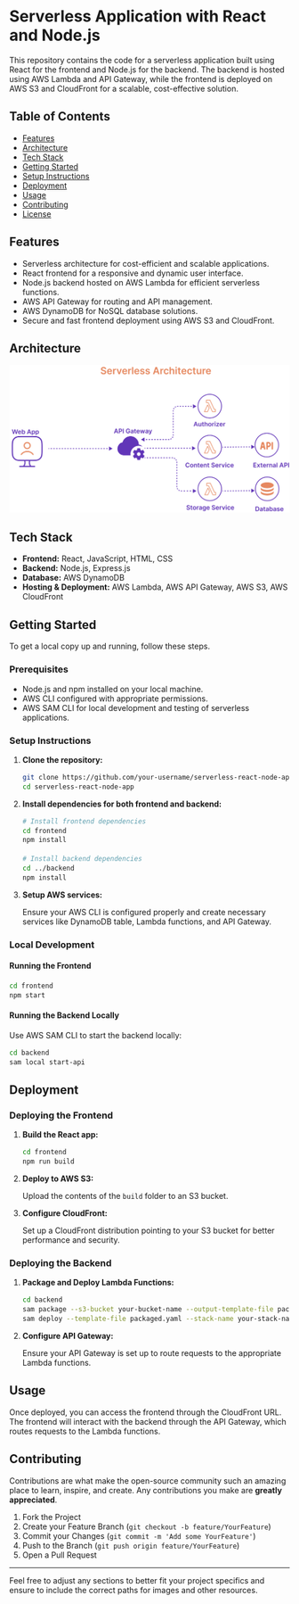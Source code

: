 # Serverless Application with React and Node.js

This repository contains the code for a serverless application built using React for the frontend and Node.js for the backend. The backend is hosted using AWS Lambda and API Gateway, while the frontend is deployed on AWS S3 and CloudFront for a scalable, cost-effective solution.

## Table of Contents

- [Features](#features)
- [Architecture](#architecture)
- [Tech Stack](#tech-stack)
- [Getting Started](#getting-started)
- [Setup Instructions](#setup-instructions)
- [Deployment](#deployment)
- [Usage](#usage)
- [Contributing](#contributing)
- [License](#license)

## Features

- Serverless architecture for cost-efficient and scalable applications.
- React frontend for a responsive and dynamic user interface.
- Node.js backend hosted on AWS Lambda for efficient serverless functions.
- AWS API Gateway for routing and API management.
- AWS DynamoDB for NoSQL database solutions.
- Secure and fast frontend deployment using AWS S3 and CloudFront.

## Architecture

![Architecture Diagram](https://github.com/sithum20210380/99xDashboard/blob/main/Group%203.png?raw=true)

## Tech Stack

- **Frontend:** React, JavaScript, HTML, CSS
- **Backend:** Node.js, Express.js
- **Database:** AWS DynamoDB
- **Hosting & Deployment:** AWS Lambda, AWS API Gateway, AWS S3, AWS CloudFront

## Getting Started

To get a local copy up and running, follow these steps.

### Prerequisites

- Node.js and npm installed on your local machine.
- AWS CLI configured with appropriate permissions.
- AWS SAM CLI for local development and testing of serverless applications.

### Setup Instructions

1. **Clone the repository:**

    ```sh
    git clone https://github.com/your-username/serverless-react-node-app.git
    cd serverless-react-node-app
    ```

2. **Install dependencies for both frontend and backend:**

    ```sh
    # Install frontend dependencies
    cd frontend
    npm install
    
    # Install backend dependencies
    cd ../backend
    npm install
    ```

3. **Setup AWS services:**

    Ensure your AWS CLI is configured properly and create necessary services like DynamoDB table, Lambda functions, and API Gateway.

### Local Development

#### Running the Frontend

```sh
cd frontend
npm start
```

#### Running the Backend Locally

Use AWS SAM CLI to start the backend locally:

```sh
cd backend
sam local start-api
```

## Deployment

### Deploying the Frontend

1. **Build the React app:**

    ```sh
    cd frontend
    npm run build
    ```

2. **Deploy to AWS S3:**

    Upload the contents of the `build` folder to an S3 bucket.

3. **Configure CloudFront:**

    Set up a CloudFront distribution pointing to your S3 bucket for better performance and security.

### Deploying the Backend

1. **Package and Deploy Lambda Functions:**

    ```sh
    cd backend
    sam package --s3-bucket your-bucket-name --output-template-file packaged.yaml
    sam deploy --template-file packaged.yaml --stack-name your-stack-name --capabilities CAPABILITY_IAM
    ```

2. **Configure API Gateway:**

    Ensure your API Gateway is set up to route requests to the appropriate Lambda functions.

## Usage

Once deployed, you can access the frontend through the CloudFront URL. The frontend will interact with the backend through the API Gateway, which routes requests to the Lambda functions.

## Contributing

Contributions are what make the open-source community such an amazing place to learn, inspire, and create. Any contributions you make are **greatly appreciated**.

1. Fork the Project
2. Create your Feature Branch (`git checkout -b feature/YourFeature`)
3. Commit your Changes (`git commit -m 'Add some YourFeature'`)
4. Push to the Branch (`git push origin feature/YourFeature`)
5. Open a Pull Request

---

Feel free to adjust any sections to better fit your project specifics and ensure to include the correct paths for images and other resources.
